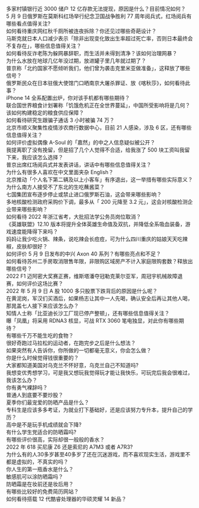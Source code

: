 多家村镇银行近 3000 储户 12 亿存款无法提现，原因是什么？目前情况如何？  
5 月 9 日俄罗斯在莫斯科红场举行纪念卫国战争胜利 77 周年阅兵式，红场阅兵有哪些看点值得关注?  
如何看待重庆网红秋千厕所被连夜拆除？你还见过哪些奇葩设计？  
马斯克就日本人口减少表示「除非出现变化致出生率超过死亡率，否则日本最终会不复存在」，哪些信息值得关注？  
如何看待反诈老陈为躲网暴辞职，而生活并未得到清净？该如何治理网暴？  
为什么水放在地球几亿年没过期，放进罐子里几年就过期了？  
普京称「北约国家不愿倾听我们，他们曾为袭击克里米亚做准备」，这释放了哪些信号？  
俄罗斯民众在日本驻俄大使馆门口晒南京大屠杀罪证、放《喀秋莎》，如何看待此事？  
iPhone 14 全系配置出炉，你对该手机都有哪些期待？  
联合国世界粮食计划署称「饥饿危机正在全世界蔓延」，中国所受影响将是几何？该如何构建稳定的粮食供应保障？  
如何看待研究生跟骗子通话 3 小时被骗 74 万？  
北京市顺义聚集性疫情涉农商行数据中心，目前 21 人感染，涉及 6 区，还有哪些信息值得关注？  
如何评价虚拟偶像 A-Soul 的「嘉然」的中之人信息疑似被公开？  
我提离职了没有挽留，但是招了几个人觉得不合适，给我涨了 500 块工资叫我留下来，我应该怎么选择？  
普京出席红场阅兵式并发表讲话，讲话中有哪些信息值得关注？  
为什么有很多人喜欢在中文里面夹杂 English？  
北京推动「个人名下第二辆及以上小客车」有序退出，这一举措有哪些实际意义？  
为什么南方人接受不了东北的生吃蘸酱菜？  
七国集团宣布逐步停止或禁止进口俄罗斯石油，这会带来哪些影响？  
多地核酸检测政府采购价下调，最多从「 200 元降至 3.2 元」，这会对核酸检测企业带来哪些影响？  
如何看待 2022 年浙江省考，大批招法学公务员岗位取消？  
《英雄联盟》12.10 版本将提升全体英雄生命值及双抗，并降低全系吸血装备，游戏速度能降得下来吗？  
妈妈让我少吃火锅、辣条，说吃辣会长痘痘，可为什么四川重庆的姑娘天天吃辣椒，皮肤却很好？  
如何评价 5 月 9 日发布的中兴 Axon 40 系列？有哪些亮点和不足？  
如何看待苏州二手房取消限售年限，非限购区域房产不计入家庭限购套数？释放出哪些信号？  
2022 F1 迈阿密大奖赛正赛，维斯塔潘夺冠勒克莱尔亚军，周冠宇机械故障退赛，如何评价这场比赛？  
2022 年 5 月 9 日 A 股 1000 多只股票下跌背后的原因是什么呢？  
在黄泥岗，军汉们买酒后，如果杨志让其中一人先喝，确认安全后再让其他人喝，那晁盖七人接下来应该怎么办？  
知情人士称「比亚迪长沙工厂现已停产整顿」，还有哪些信息值得关注？  
曝「凤凰」将采用 RDNA3 核显，可战 RTX 3060 笔电独显，对此你有哪些期待？  
有哪些千万不能生吃的食物？  
很好奇跑过马拉松的运动者，在跑完步之后是什么想法？  
如果突然有人告诉你，你所做的一切都毫无意义，你会怎么做？  
你是什么时候觉得钱很重要的？  
大家都知道美国对乌克兰不怀好意，乌克兰自己不知道吗?  
我想变优秀想学习，可是我又想玩我觉得玩才能让我快乐，可玩完后我会很难过，我该怎么办？  
你有勇气裸辞吗？  
普通人到底要不要炒股？  
夏季你们最宠爱的防晒产品是什么？  
专科生是应该多多考证，为就业打下基础好，还是应该努力专升本，提升自己的学历？  
高中是不是玩手机成绩就会下降?  
有什么学生党适合的防晒霜吗?  
有哪些评价很高，实际却很一般般的香水？  
2022 年 618 买尼康 Z6 还是索尼的 A7M3 或者 A7R3?  
为什么有的人30多岁甚至40多岁了还在沉迷游戏，而不喜欢现实生活，游戏里不都是虚拟的，不真实的吗？  
你人生的第一瓶香水是什么？  
敏感肌可以涂防晒霜吗？  
防晒霜是在妆前还是妆后用？  
有哪些比较好的免费简历网站？  
如何看待搭载 12 代酷睿处理器的华硕灵耀 14 新品？  

